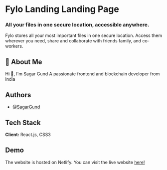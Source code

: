 
# Fylo Landing Landing Page

### All your files in one secure location, accessible anywhere.

Fylo stores all your most important files in one secure location. Access them wherever you need, share and collaborate with friends family, and co-workers.
## 🚀 About Me
Hi 👋, I'm Sagar Gund
A passionate frontend and blockchain developer from India


## Authors

- [@SagarGund](https://www.github.com/ItsKalfar)


## Tech Stack

**Client:** React.js, CSS3




## Demo
The website is hosted on Netlify. You can visit the live website [here!](https://relaxed-ride-7a32e2.netlify.app)

